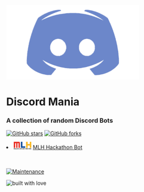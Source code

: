  <img src="https://github.com/L3thal14/Discord-Mania/blob/master/assets/logos/discordlogo.png?raw=true" height="200"  /> 			

#	Discord Mania
### A collection of random Discord Bots
[![GitHub stars](https://img.shields.io/github/stars/L3thal14/Discord-Mania.svg?logo=github)]([https://github.com/L3thal14/Discord-Mania/stargazers](https://github.com/L3thal14/Discord-Mania/stargazers)) [![GitHub forks](https://img.shields.io/github/forks/L3thal14/Discord-Mania.svg?logo=github&color=teal)]([https://github.com/L3thal14/Discord-Mania/network/](https://github.com/L3thal14/Discord-Mania/network/))

   <li> <img src="https://github.com/L3thal14/Discord-Mania/blob/master/assets/logos/mlhlogo.png?raw=true" height="20" />  <a href="https://github.com/L3thal14/Discord-Mania/tree/master/MLH%20Discord%20Bot">MLH Hackathon Bot</a></li>
</ul>
<br>
<br>

[![Maintenance](https://img.shields.io/maintenance/yes/2020?color=green&logo=github)](https://github.com/L3thal14)



![built with love](https://forthebadge.com/images/badges/built-with-love.svg)
